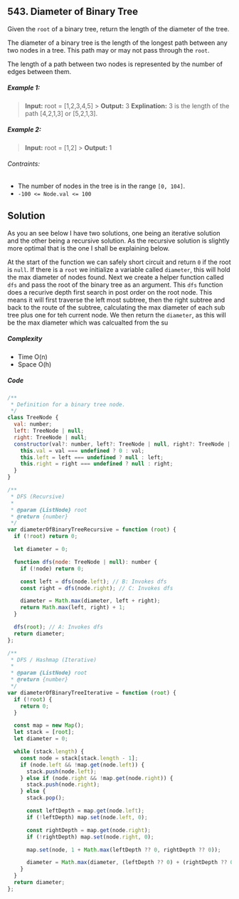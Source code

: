 ## 543. Diameter of Binary Tree

Given the `root` of a binary tree, return the length of the diameter of the tree.

The diameter of a binary tree is the length of the longest path between any two nodes in a tree. This path may or may not pass through the `root`.

The length of a path between two nodes is represented by the number of edges between them.

##### Example 1:

> **Input:** root = [1,2,3,4,5] > **Output:** 3
> **Explination:** 3 is the length of the path [4,2,1,3] or [5,2,1,3].

##### Example 2:

> **Input:** root = [1,2] > **Output:** 1

###### Contraints:

- The number of nodes in the tree is in the range `[0, 104]`.
- `-100 <= Node.val <= 100`

## Solution

As you an see below I have two solutions, one being an iterative solution and the other being a recursive solution. As the recursive solution is slightly more optimal that is the one I shall be explaining below. 

At the start of the function we can safely short circuit and return `0` if the root is `null`. If there is a `root` we initialize a variable called `diameter`, this will hold the max diameter of nodes found. Next we create a helper function called `dfs` and pass the root of the binary tree as an argument. This `dfs` function does a recurive depth first search in post order on the root node. This means it will first traverse the left most subtree, then the right subtree and back to the route of the subtree, calculating the max diameter of each sub tree plus one for teh current node. We then return the `diameter`, as this will be the max diameter which was calcualted from the su

##### Complexity

- Time O(n)
- Space O(h)

##### Code

```javascript
/**
 * Definition for a binary tree node.
 */
class TreeNode {
  val: number;
  left: TreeNode | null;
  right: TreeNode | null;
  constructor(val?: number, left?: TreeNode | null, right?: TreeNode | null) {
    this.val = val === undefined ? 0 : val;
    this.left = left === undefined ? null : left;
    this.right = right === undefined ? null : right;
  }
}

/**
 * DFS (Recursive)
 *
 * @param {ListNode} root
 * @return {number}
 */
var diameterOfBinaryTreeRecursive = function (root) {
  if (!root) return 0;

  let diameter = 0;

  function dfs(node: TreeNode | null): number {
    if (!node) return 0;

    const left = dfs(node.left); // B: Invokes dfs
    const right = dfs(node.right); // C: Invokes dfs

    diameter = Math.max(diameter, left + right);
    return Math.max(left, right) + 1;
  }

  dfs(root); // A: Invokes dfs
  return diameter;
};

/**
 * DFS / Hashmap (Iterative)
 *
 * @param {ListNode} root
 * @return {number}
 */
var diameterOfBinaryTreeIterative = function (root) {
  if (!root) {
    return 0;
  }

  const map = new Map();
  let stack = [root];
  let diameter = 0;

  while (stack.length) {
    const node = stack[stack.length - 1];
    if (node.left && !map.get(node.left)) {
      stack.push(node.left);
    } else if (node.right && !map.get(node.right)) {
      stack.push(node.right);
    } else {
      stack.pop();

      const leftDepth = map.get(node.left);
      if (!leftDepth) map.set(node.left, 0);

      const rightDepth = map.get(node.right);
      if (!rightDepth) map.set(node.right, 0);

      map.set(node, 1 + Math.max(leftDepth ?? 0, rightDepth ?? 0));

      diameter = Math.max(diameter, (leftDepth ?? 0) + (rightDepth ?? 0));
    }
  }
  return diameter;
};
```
